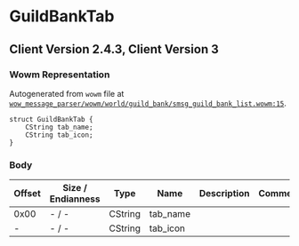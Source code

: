 # GuildBankTab

## Client Version 2.4.3, Client Version 3

### Wowm Representation

Autogenerated from `wowm` file at [`wow_message_parser/wowm/world/guild_bank/smsg_guild_bank_list.wowm:15`](https://github.com/gtker/wow_messages/tree/main/wow_message_parser/wowm/world/guild_bank/smsg_guild_bank_list.wowm#L15).
```rust,ignore
struct GuildBankTab {
    CString tab_name;
    CString tab_icon;
}
```
### Body

| Offset | Size / Endianness | Type | Name | Description | Comment |
| ------ | ----------------- | ---- | ---- | ----------- | ------- |
| 0x00 | - / - | CString | tab_name |  |  |
| - | - / - | CString | tab_icon |  |  |


